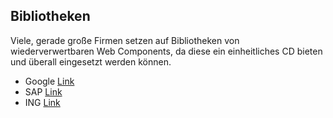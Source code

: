 ## Bibliotheken

Viele, gerade große Firmen setzen auf Bibliotheken von wiederverwertbaren Web Components, da diese ein einheitliches CD bieten und überall eingesetzt werden können.

- Google [Link](https://github.com/material-components/material-components-web-components)
- SAP [Link](https://github.com/SAP/ui5-webcomponents)
- ING [Link](https://github.com/ing-bank/lion)
